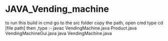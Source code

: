 # JAVA_Vending_machine 
to run this build in cmd go to the src folder
copy the path, open cmd
type cd [file path]
then ,type :- 
javac VendingMachine.java Product.java VendingMachineGui.java
java VendingMachine.java
